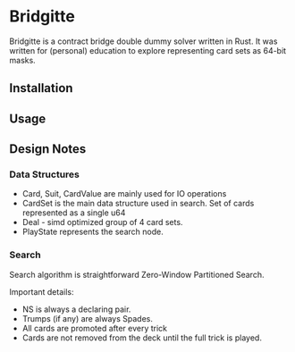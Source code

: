# Bridgitte

Bridgitte is a contract bridge double dummy solver written in Rust.
It was written for (personal) education to explore representing
card sets as 64-bit masks.

## Installation

## Usage

## Design Notes

### Data Structures

- Card, Suit, CardValue are mainly used for IO operations
- CardSet is the main data structure used
  in search. Set of cards represented as a single u64
- Deal - simd optimized group of 4 card sets.
- PlayState represents the search node.

### Search

Search algorithm is straightforward Zero-Window Partitioned Search.

Important details:

- NS is always a declaring pair.
- Trumps (if any) are always Spades.
- All cards are promoted after every trick
- Cards are not removed from the deck until the full trick is played.

